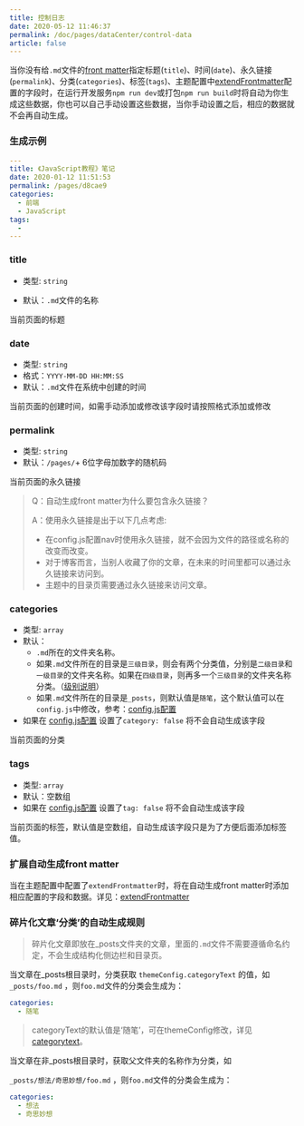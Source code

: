 ```yaml
---
title: 控制日志
date: 2020-05-12 11:46:37
permalink: /doc/pages/dataCenter/control-data
article: false
---
```


当你没有给`.md`文件的[front matter](https://vuepress.vuejs.org/zh/guide/frontmatter.html)指定标题(`title`)、时间(`date`)、永久链接(`permalink`)、分类(`categories`)、标签(`tags`)、主题配置中[extendFrontmatter](/pages/a20ce8/#extendfrontmatte)配置的字段时，在运行开发服务`npm run dev`或打包`npm run build`时将自动为你生成这些数据，你也可以自己手动设置这些数据，当你手动设置之后，相应的数据就不会再自动生成。



### 生成示例

```yaml
---
title: 《JavaScript教程》笔记
date: 2020-01-12 11:51:53
permalink: /pages/d8cae9
categories:
  - 前端
  - JavaScript
tags:
  -
---
```

### title

* 类型: `string`

* 默认：`.md`文件的名称

当前页面的标题



### date
* 类型: `string`
* 格式：`YYYY-MM-DD HH:MM:SS`
* 默认：`.md`文件在系统中创建的时间

当前页面的创建时间，如需手动添加或修改该字段时请按照格式添加或修改



### permalink
* 类型: `string`
* 默认：`/pages/`+ 6位字母加数字的随机码

当前页面的永久链接

> Q：自动生成front matter为什么要包含永久链接？
>
> A：使用永久链接是出于以下几点考虑:
>
> * 在config.js配置nav时使用永久链接，就不会因为文件的路径或名称的改变而改变。
>* 对于博客而言，当别人收藏了你的文章，在未来的时间里都可以通过永久链接来访问到。
>* 主题中的目录页需要通过永久链接来访问文章。


### categories

* 类型: `array`
* 默认：
  * `.md`所在的文件夹名称。
  * 如果`.md`文件所在的目录是`三级目录`，则会有两个分类值，分别是`二级目录`和`一级目录`的文件夹名称。如果在`四级目录`，则再多一个`三级目录`的文件夹名称分类。（[级别说明](/pages/33d574/#级别说明)）
  * 如果`.md`文件所在的目录是`_posts`，则默认值是`随笔`，这个默认值可以在`config.js`中修改，参考：[config.js配置](/pages/a20ce8/#碎片化博文默认分类值)
* 如果在 [config.js配置](/pages/a20ce8/#category) 设置了`category: false` 将不会自动生成该字段

当前页面的分类



### tags

* 类型: `array`
* 默认：空数组
* 如果在 [config.js配置]() 设置了`tag: false` 将不会自动生成该字段

当前页面的标签，默认值是空数组，自动生成该字段只是为了方便后面添加标签值。


### 扩展自动生成front matter

当在主题配置中配置了`extendFrontmatter`时，将在自动生成front matter时添加相应配置的字段和数据。详见：[extendFrontmatter](/pages/a20ce8/#extendfrontmatter)

### 碎片化文章‘分类’的自动生成规则 <Badge text="v1.12.5+"/>

> 碎片化文章即放在_posts文件夹的文章，里面的`.md`文件不需要遵循命名约定，不会生成结构化侧边栏和目录页。

当文章在_posts根目录时，分类获取 `themeConfig.categoryText` 的值，如`_posts/foo.md` ，则`foo.md`文件的分类会生成为：

```yaml
categories:
  - 随笔
```

> categoryText的默认值是‘随笔’，可在themeConfig修改，详见[categorytext](/pages/a20ce8/#categorytext)。

当文章在非_posts根目录时，获取父文件夹的名称作为分类，如

 `_posts/想法/奇思妙想/foo.md` ，则`foo.md`文件的分类会生成为：

```yaml
categories:
  - 想法
  - 奇思妙想
```
